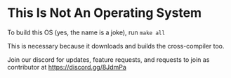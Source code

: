 # This Is Not An Operating System
To build this OS (yes, the name is a joke), run
`make all`

This is necessary because it downloads and builds the cross-compiler too.

Join our discord for updates, feature requests, and requests to join as contributor at
https://discord.gg/8JdmPa
